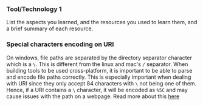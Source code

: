 ### Tool/Technology 1

List the aspects you learned, and the resources you used to learn them, and a
brief summary of each resource.

### Special characters encoding on URI

On windows, file paths are separated by the directory separator character which
is a `\`. This is different from the linux and mac's `/` separator. When
building tools to be used cross-platform, it is important to be able to parse
and encode file paths correctly. This is especially important when dealing with
URI since they only accept 84 characters with `\` not being one of them. Hence,
if a URI contains a `\` character, it will be encoded as `%5C` and may cause
issues with the path on a webpage. Read more about this
[here](https://stackoverflow.com/questions/1547899/which-characters-make-a-url-invalid)
